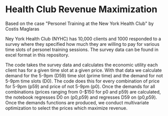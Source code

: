 # Health Club Revenue Maximization
Based on the case "Personel Training at the New York Health Club" by Costis Maglaras

Ney York Health Club (NYHC) has 10,000 clients and 1000 responded to a survey where they specified how much they are willing to pay for various time slots of personel training sessions. The survey data can be found in excel format in this repository. 

The code takes the survey data and calculates the economic utility each client has for a given time slot at a given price. With that data we calculate demand for the 5-9pm (D59) time slot (prime time) and the demand for not 5-9pm time slots (D0). The code does this for every combination of price for 5-9pm (p59) and price of not 5-9pm (p0). Once the demands for all combinations (prices ranging from 0-$150 for p0 and p59) are calculated, the notebook regresses D0 on (p0,p59) and regresses D59 on (p0,p59). Once the demands functions are produced, we conduct multivariate optimization to select the prices which maximize revenue. 
